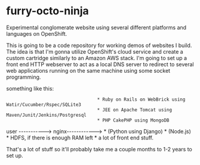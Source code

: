 # furry-octo-ninja
Experimental conglomerate website using several different platforms and languages on OpenShift.

This is going to be a code repository for working demos of websites I build.  The idea is that I'm gonna utilize OpenShift's cloud service and create a custom cartridge similarly to an Amazon AWS stack.  I'm going to set up a front end HTTP webserver to act as a local DNS server to redirect to several web applications running on the same machine using some socket programming.



something like this:


                                      * Ruby on Rails on WebBrick using Watir/Cucumber/Rspec/SQLite3
                                      * JEE on Apache Tomcat using Maven/Junit/Jenkins/Postgresql
                                      * PHP CakePHP using MongoDB
user -----------> nginx------------>  * (Python using Django)
                                      * (Node.js)
                                      * HDFS, if there is enough RAM left
                                      * a lot of front end stuff.
                                      


That's a lot of stuff so it'll probably take me a couple months to 1-2 years to set up.  
